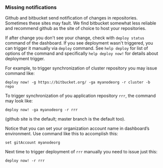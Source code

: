 ### Missing notifications

Github and bitbucket send notification of changes in repositories. Sometimes these sites may fault. We find bitbucket somewhat less reliable and recommend github as the site of choice to host your repositories.

If after change you don't see your change, check with ```deploy status``` command of the dashboard. If you see deployment wasn't triggered, you can trigger it manually via ```deploy``` command. See ```help deploy``` for list of options of the command and specifically ```help deploy now!``` for details about deployment trigger.

For example, to trigger synchronization of cluster repository you may issue command like:

```
deploy now! -g https://bitbucket.org/ -ga myanodeorg -r cluster -b repo
```

To trigger synchronization of you application repository ```rrr```, the command may look like:

```
deploy now! -ga myanodeorg -r rrr
```
(github site is the default; master branch is the default too).

Notice that you can set your organization account name in dashboard’s environment. Use command like this to accomplish this:

```
set gitAccount myanodeorg
```

Next time to trigger deployment of ```rrr``` manually you need to issue just this:

```
deploy now! -r rrr
```